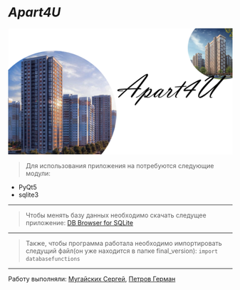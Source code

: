 # _Apart4U_
![](apart.png)
>Для использования приложения на потребуются следующие модули: 
* PyQt5
* sqlite3
---
>Чтобы менять базу данных необходимо скачать следущее приложение:
    [DB Browser for SQLite](https://sqlitebrowser.org)
---
>Также, чтобы программа работала необходимо импортировать следущий файл(он уже находится в папке final_version):
    ```
    import databasefunctions
    ```
---
Работу выполняли: [Мугайских Сергей](https://rating.unecon.ru/stud_cd.php?stud=603670), [Петров Герман](https://rating.unecon.ru/stud_cd.php?stud=591053)
